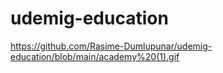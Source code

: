 # udemig-education

https://github.com/Rasime-Dumlupunar/udemig-education/blob/main/academy%20(1).gif
